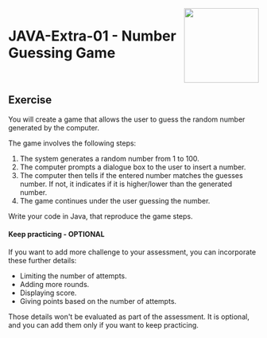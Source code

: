 <img align="right" width="150" height="150" src="https://media-exp1.licdn.com/dms/image/C4E0BAQF7BYCCZt5epw/company-logo_200_200/0?e=2159024400&v=beta&t=qUAFP9bUgBEEXGVQYpUXW1J_OiP8e0r4rFBpqp8OrxA">

# JAVA-Extra-01 - Number Guessing Game

 <br/>

## Exercise

You will create a game that allows the user to guess the random number generated by the computer.

The game involves the following steps:

1. The system generates a random number from 1 to 100.
2. The computer prompts a dialogue box to the user to insert a number.
4. The computer then tells if the entered number matches the guesses number. If not, it indicates if it is higher/lower than the generated number.
5. The game continues under the user guessing the number.

Write your code in Java, that reproduce the game steps.

#### Keep practicing - OPTIONAL

If you want to add more challenge to your assessment, you can incorporate these further details:

* Limiting the number of attempts.
* Adding more rounds.
* Displaying score.
* Giving points based on the number of attempts.

Those details won't be evaluated as part of the assessment. It is optional, and you can add them only if you want to keep practicing.